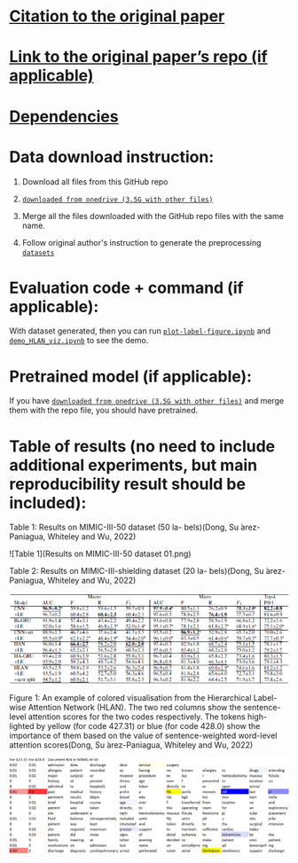 # [Citation to the original paper ](https://github.com/acadTags/Explainable-Automated-Medical-Coding)

# [Link to the original paper’s repo (if applicable)](https://doi.org/10.48550/arXiv.2010.15728)

# [Dependencies](https://github.com/cotcat/Reproducibility_Project_for_DL4H/blob/master/requirements.txt)

# Data download instruction:

1. Download all files from this GitHub repo

2. [`downloaded from onedrive (3.5G with other files)`](https://onedrive.live.com/?authkey=%21ACZVuCnEV2zDKow&id=22F95C44F607EC5B%21255141&cid=22F95C44F607EC5B)

3. Merge all the files downloaded with the GitHub repo files with the same name.

4. Follow original author's instruction to generate the preprocessing  [`datasets`](https://github.com/acadTags/Explainable-Automated-Medical-Coding/tree/master/datasets)


# Evaluation code + command (if applicable):

With dataset generated, then you can run [`plot-label-figure.ipynb`](https://github.com/cotcat/Reproducibility_Project_for_DL4H/blob/master/datasets/plot-label-figure.ipynb) and [`demo_HLAN_viz.ipynb`](https://github.com/cotcat/Reproducibility_Project_for_DL4H/blob/master/HLAN/demo_HLAN_viz.ipynb) to see the demo.


# Pretrained model (if applicable):

If you have [`downloaded from onedrive (3.5G with other files)`](https://onedrive.live.com/?authkey=%21ACZVuCnEV2zDKow&id=22F95C44F607EC5B%21255141&cid=22F95C44F607EC5B) and merge them with the repo file, you should have pretrained.


# Table of results (no need to include additional experiments, but main reproducibility result should be included):

Table 1: Results on MIMIC-III-50 dataset (50 la-
bels)(Dong, Su  ́arez-Paniagua, Whiteley and Wu, 2022)

![Table 1](Results on MIMIC-III-50 dataset 01.png)

Table 2: Results on MIMIC-III-shielding dataset (20 la-
bels)(Dong, Su  ́arez-Paniagua, Whiteley and Wu, 2022)

![Table 2](Results_on_MIMIC-III-shielding_dataset.png)

Figure 1: An example of colored visualisation from the
Hierarchical Label-wise Attention Network (HLAN).
The two red columns show the sentence-level attention
scores for the two codes respectively. The tokens high-
lighted by yellow (for code 427.31) or blue (for code
428.0) show the importance of them based on the value
of sentence-weighted word-level attention scores(Dong,
Su ́arez-Paniagua, Whiteley and Wu, 2022)

![Figure 1](HLAN.jpg)